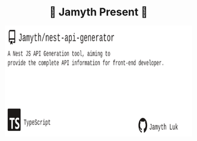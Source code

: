 <!-- built at 10/15/2025, 4:21:33 AM -->
<h1 align="center">
🎉 Jamyth Present 🎉
</h1>
<p align="center">
    <a href="https://github.com/Jamyth/nest-api-generator">
        <img width="1000" height="300" src="./readme.svg" />
    </a>
</p>